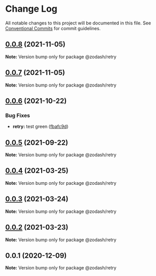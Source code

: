 # Change Log

All notable changes to this project will be documented in this file.
See [Conventional Commits](https://conventionalcommits.org) for commit guidelines.

## [0.0.8](https://github.com/zcorky/zodash/compare/@zodash/retry@0.0.7...@zodash/retry@0.0.8) (2021-11-05)

**Note:** Version bump only for package @zodash/retry





## [0.0.7](https://github.com/zcorky/zodash/compare/@zodash/retry@0.0.6...@zodash/retry@0.0.7) (2021-11-05)

**Note:** Version bump only for package @zodash/retry





## [0.0.6](https://github.com/zcorky/zodash/compare/@zodash/retry@0.0.5...@zodash/retry@0.0.6) (2021-10-22)


### Bug Fixes

* **retry:** test green ([fbafc9d](https://github.com/zcorky/zodash/commit/fbafc9db5447864d7af384ae14a1b8b3f051b4de))





## [0.0.5](https://github.com/zcorky/zodash/compare/@zodash/retry@0.0.4...@zodash/retry@0.0.5) (2021-09-22)

**Note:** Version bump only for package @zodash/retry





## [0.0.4](https://github.com/zcorky/zodash/compare/@zodash/retry@0.0.3...@zodash/retry@0.0.4) (2021-03-25)

**Note:** Version bump only for package @zodash/retry





## [0.0.3](https://github.com/zcorky/zodash/compare/@zodash/retry@0.0.2...@zodash/retry@0.0.3) (2021-03-24)

**Note:** Version bump only for package @zodash/retry





## [0.0.2](https://github.com/zcorky/zodash/compare/@zodash/retry@0.0.1...@zodash/retry@0.0.2) (2021-03-23)

**Note:** Version bump only for package @zodash/retry





## 0.0.1 (2020-12-09)

**Note:** Version bump only for package @zodash/retry
